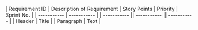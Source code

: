 | Requirement ID | Description of Requirement | Story Points | Priority | Sprint No. |
| ----------- | ----------- | | ----------- || ----------- || ----------- |
| Header | Title |
| Paragraph | Text |